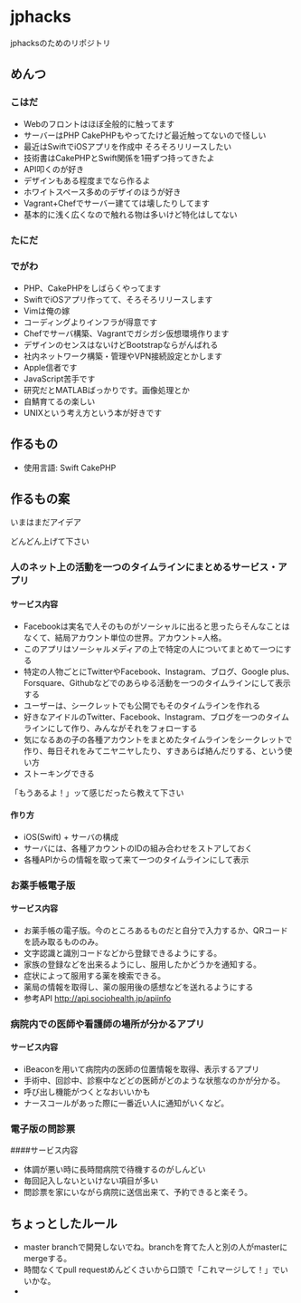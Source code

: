 jphacks
=======

jphacksのためのリポジトリ

## めんつ

### こはだ
* Webのフロントはほぼ全般的に触ってます
* サーバーはPHP CakePHPもやってたけど最近触ってないので怪しい
* 最近はSwiftでiOSアプリを作成中 そろそろリリースしたい
* 技術書はCakePHPとSwift関係を1冊ずつ持ってきたよ
* API叩くのが好き
* デザインもある程度までなら作るよ
* ホワイトスペース多めのデザイのほうが好き
* Vagrant+Chefでサーバー建てては壊したりしてます
* 基本的に浅く広くなので触れる物は多いけど特化はしてない

### たにだ

### でがわ
* PHP、CakePHPをしばらくやってます
* SwiftでiOSアプリ作ってて、そろそろリリースします
* Vimは俺の嫁
* コーディングよりインフラが得意です
* Chefでサーバ構築、Vagrantでガシガシ仮想環境作ります
* デザインのセンスはないけどBootstrapならがんばれる
* 社内ネットワーク構築・管理やVPN接続設定とかします
* Apple信者です
* JavaScript苦手です
* 研究だとMATLABばっかりです。画像処理とか
* 自鯖育てるの楽しい
* UNIXという考え方という本が好きです

## 作るもの
* 使用言語: Swift CakePHP

## 作るもの案

いまはまだアイデア

どんどん上げて下さい

### 人のネット上の活動を一つのタイムラインにまとめるサービス・アプリ

#### サービス内容
* Facebookは実名で人そのものがソーシャルに出ると思ったらそんなことはなくて、結局アカウント単位の世界。アカウント=人格。
* このアプリはソーシャルメディアの上で特定の人についてまとめて一つにする
* 特定の人物ごとにTwitterやFacebook、Instagram、ブログ、Google plus、Forsquare、Githubなどでのあらゆる活動を一つのタイムラインにして表示する
* ユーザーは、シークレットでも公開でもそのタイムラインを作れる
* 好きなアイドルのTwitter、Facebook、Instagram、ブログを一つのタイムラインにして作り、みんながそれをフォローする
* 気になるあの子の各種アカウントをまとめたタイムラインをシークレットで作り、毎日それをみてニヤニヤしたり、すきあらば絡んだりする、という使い方
* ストーキングできる

「もうあるよ！」ッて感じだったら教えて下さい

#### 作り方
* iOS(Swift) + サーバの構成
* サーバには、各種アカウントのIDの組み合わせをストアしておく
* 各種APIからの情報を取って来て一つのタイムラインにして表示

### お薬手帳電子版

#### サービス内容
* お薬手帳の電子版。今のところあるものだと自分で入力するか、QRコードを読み取るもののみ。
* 文字認識と識別コードなどから登録できるようにする。
* 家族の登録などを出来るようにし、服用したかどうかを通知する。
* 症状によって服用する薬を検索できる。
* 薬局の情報を取得し、薬の服用後の感想などを送れるようにする
* 参考API http://api.sociohealth.jp/apiinfo

### 病院内での医師や看護師の場所が分かるアプリ

#### サービス内容
* iBeaconを用いて病院内の医師の位置情報を取得、表示するアプリ
* 手術中、回診中、診察中などどの医師がどのような状態なのかが分かる。
* 呼び出し機能がつくとなおいいかも
* ナースコールがあった際に一番近い人に通知がいくなど。

### 電子版の問診票

####サービス内容
* 体調が悪い時に長時間病院で待機するのがしんどい
* 毎回記入しないといけない項目が多い
* 問診票を家にいながら病院に送信出来て、予約できると楽そう。

## ちょっとしたルール
* master branchで開発しないでね。branchを育てた人と別の人がmasterにmergeする。
* 時間なくてpull requestめんどくさいから口頭で「これマージして！」でいいかな。
* 

